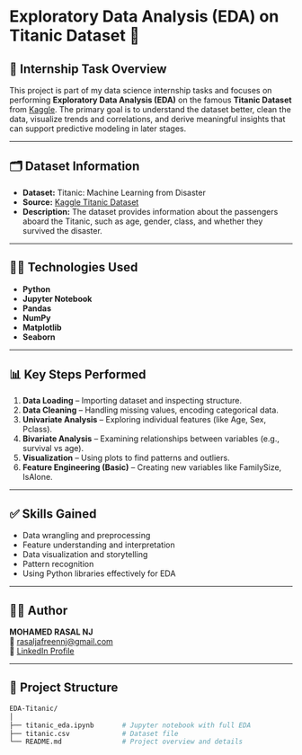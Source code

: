 

# Exploratory Data Analysis (EDA) on Titanic Dataset 🚢

## 📌 Internship Task Overview

This project is part of my data science internship tasks and focuses on performing **Exploratory Data Analysis (EDA)** on the famous **Titanic Dataset** from [Kaggle](https://www.kaggle.com/c/titanic). The primary goal is to understand the dataset better, clean the data, visualize trends and correlations, and derive meaningful insights that can support predictive modeling in later stages.

---

## 🗂 Dataset Information

- **Dataset:** Titanic: Machine Learning from Disaster  
- **Source:** [Kaggle Titanic Dataset](https://www.kaggle.com/c/titanic)
- **Description:** The dataset provides information about the passengers aboard the Titanic, such as age, gender, class, and whether they survived the disaster.

---

## 🧑‍💻 Technologies Used

- **Python**
- **Jupyter Notebook**
- **Pandas**
- **NumPy**
- **Matplotlib**
- **Seaborn**

---

## 📊 Key Steps Performed

1. **Data Loading** – Importing dataset and inspecting structure.
2. **Data Cleaning** – Handling missing values, encoding categorical data.
3. **Univariate Analysis** – Exploring individual features (like Age, Sex, Pclass).
4. **Bivariate Analysis** – Examining relationships between variables (e.g., survival vs age).
5. **Visualization** – Using plots to find patterns and outliers.
6. **Feature Engineering (Basic)** – Creating new variables like FamilySize, IsAlone.

---

## ✅ Skills Gained

- Data wrangling and preprocessing
- Feature understanding and interpretation
- Data visualization and storytelling
- Pattern recognition
- Using Python libraries effectively for EDA

---

## 👨‍💼 Author

**MOHAMED RASAL NJ**  
📧 rasaljafreennj@gmail.com  
🔗 [LinkedIn Profile](https://www.linkedin.com/in/mohamed-rasal-a944a127b)

---

## 📁 Project Structure

```bash
EDA-Titanic/
│
├── titanic_eda.ipynb       # Jupyter notebook with full EDA
├── titanic.csv             # Dataset file
└── README.md               # Project overview and details
